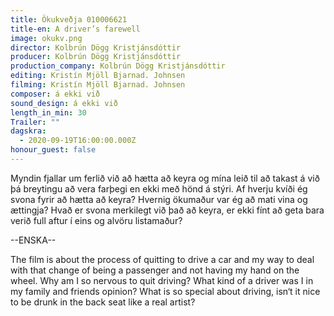 ```yaml
---
title: Ökukveðja 010006621
title-en: A driver’s farewell
image: okukv.png
director: Kolbrún Dögg Kristjánsdóttir
producer: Kolbrún Dögg Kristjánsdóttir
production_company: Kolbrún Dögg Kristjánsdóttir
editing: Kristín Mjöll Bjarnad. Johnsen
filming: Kristín Mjöll Bjarnad. Johnsen
composer: á ekki við
sound_design: á ekki við
length_in_min: 30
Trailer: ""
dagskra:
  - 2020-09-19T16:00:00.000Z
honour_guest: false
---
```

Myndin fjallar um ferlið við að hætta að keyra og mína leið til að takast á við þá breytingu að vera farþegi en ekki með hönd á stýri. Af hverju kvíði ég svona fyrir að hætta að keyra? Hvernig ökumaður var ég að mati vina og ættingja? Hvað er svona merkilegt við það að keyra, er ekki fínt að geta bara verið full aftur í eins og alvöru listamaður?

\--ENSKA--

The film is about the process of quitting to drive a car and my way to deal with that change of being a passenger and not having my hand on the wheel. Why am I so nervous to quit driving? What kind of a driver was I in my family and friends opinion? What is so special about driving, isn‘t it nice to be drunk in the back seat like a real artist?